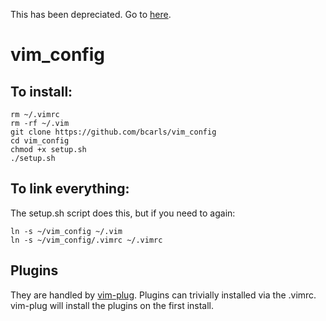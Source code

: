 This has been depreciated. Go to [here](https://github.com/bcarls/dotfiles).


vim_config
==========

## To install:

    rm ~/.vimrc 
    rm -rf ~/.vim
    git clone https://github.com/bcarls/vim_config
    cd vim_config
    chmod +x setup.sh
    ./setup.sh

## To link everything:

The setup.sh script does this, but if you need to again:

    ln -s ~/vim_config ~/.vim
    ln -s ~/vim_config/.vimrc ~/.vimrc

## Plugins

They are handled by [vim-plug](https://github.com/junegunn/vim-plug). Plugins can trivially installed via the .vimrc. vim-plug will install the plugins on the first install.

